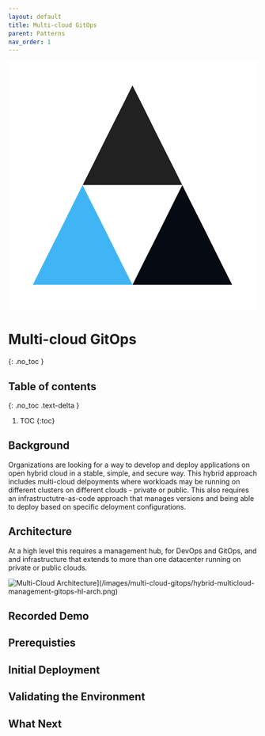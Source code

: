 ```yaml
---
layout: default
title: Multi-cloud GitOps
parent: Patterns
nav_order: 1
---
```


<div class="pattern_logo">
  <img src="/images/logos/multicloud-gitops.png" class="pattern_logo" alt="Points">
</div>

# Multi-cloud GitOps
{: .no_toc }

## Table of contents
{: .no_toc .text-delta }

1. TOC
{:toc}

## Background
Organizations are looking for a way to develop and deploy applications on open hybrid cloud in a stable, simple, and secure way. This hybrid approach includes multi-cloud delpoyments where workloads may be running on different clusters on different clouds - private or public. This also requires an infrastructutre-as-code approach that manages versions and being able to deploy based on specific deloyment configurations. 

## Architecture
At a high level this requires a management hub, for DevOps and GitOps, and and infrastructure that extends to more than one datacenter running on private or public clouds.

![Multi-Cloud Architecture](/images/multi-cloud-gitops/hybrid-multicloud-management-gitops-hl-arch.png)](/images/multi-cloud-gitops/hybrid-multicloud-management-gitops-hl-arch.png)

## Recorded Demo

## Prerequisties

## Initial Deployment

## Validating the Environment

## What Next

